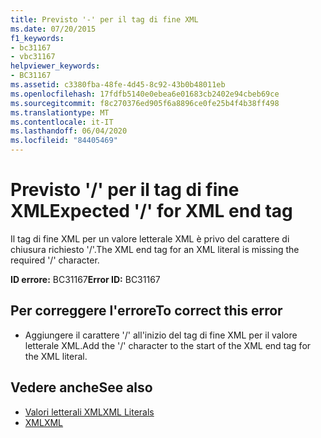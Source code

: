 ```yaml
---
title: Previsto '-' per il tag di fine XML
ms.date: 07/20/2015
f1_keywords:
- bc31167
- vbc31167
helpviewer_keywords:
- BC31167
ms.assetid: c3380fba-48fe-4d45-8c92-43b0b48011eb
ms.openlocfilehash: 17fdfb5140e0ebea6e01683cb2402e94cbeb69ce
ms.sourcegitcommit: f8c270376ed905f6a8896ce0fe25b4f4b38ff498
ms.translationtype: MT
ms.contentlocale: it-IT
ms.lasthandoff: 06/04/2020
ms.locfileid: "84405469"
---
```

# <a name="expected--for-xml-end-tag"></a><span data-ttu-id="b229b-102">Previsto '/' per il tag di fine XML</span><span class="sxs-lookup"><span data-stu-id="b229b-102">Expected '/' for XML end tag</span></span>
<span data-ttu-id="b229b-103">Il tag di fine XML per un valore letterale XML è privo del carattere di chiusura richiesto '/'.</span><span class="sxs-lookup"><span data-stu-id="b229b-103">The XML end tag for an XML literal is missing the required '/' character.</span></span>  
  
 <span data-ttu-id="b229b-104">**ID errore:** BC31167</span><span class="sxs-lookup"><span data-stu-id="b229b-104">**Error ID:** BC31167</span></span>  
  
## <a name="to-correct-this-error"></a><span data-ttu-id="b229b-105">Per correggere l'errore</span><span class="sxs-lookup"><span data-stu-id="b229b-105">To correct this error</span></span>  
  
- <span data-ttu-id="b229b-106">Aggiungere il carattere '/' all'inizio del tag di fine XML per il valore letterale XML.</span><span class="sxs-lookup"><span data-stu-id="b229b-106">Add the '/' character to the start of the XML end tag for the XML literal.</span></span>  
  
## <a name="see-also"></a><span data-ttu-id="b229b-107">Vedere anche</span><span class="sxs-lookup"><span data-stu-id="b229b-107">See also</span></span>

- [<span data-ttu-id="b229b-108">Valori letterali XML</span><span class="sxs-lookup"><span data-stu-id="b229b-108">XML Literals</span></span>](../language-reference/xml-literals/index.md)
- [<span data-ttu-id="b229b-109">XML</span><span class="sxs-lookup"><span data-stu-id="b229b-109">XML</span></span>](../programming-guide/language-features/xml/index.md)
